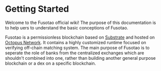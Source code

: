 # Getting Started

Welcome to the Fusotao official wiki! The purpose of this documentation is to help uers to understand the basic conceptions of Fusotao. 

Fusotao is a permissionless blockchain based on [Substrate](https://substrate.dev) and hosted on [Octopus Network](https://oct.network). It contains a highly customized runtime focused on verifying off-chain matching system. The main purpose of Fusotao is to seperate the role of banks from the centralized exchanges which are shouldn't combined into one, rather than building another general purpose blockchain or a dex on a specific blockchain. 
